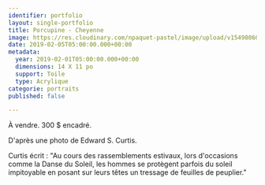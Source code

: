 ```yaml
---
identifier: portfolio
layout: single-portfolio
title: Porcupine - Cheyenne
image: https://res.cloudinary.com/npaquet-pastel/image/upload/v1549806081/DSC09646%20%282%29.jpg
date: 2019-02-05T05:00:00.000+00:00
metadata:
  year: 2019-02-01T05:00:00.000+00:00
  dimensions: 14 X 11 po
  support: Toile
  type: Acrylique
categorie: portraits
published: false

---
```

À vendre. 300 $ encadré.

D'après une photo de Edward S. Curtis.

Curtis écrit : "Au cours des rassemblements estivaux, lors d'occasions comme la Danse du Soleil, les hommes se protègent parfois du soleil impitoyable en posant sur leurs têtes un tressage de feuilles de peuplier."